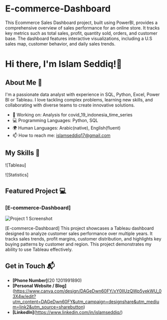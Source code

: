 # E-commerce-Dashboard
This Ecommerce Sales Dashboard project, built using PowerBI, provides a comprehensive overview of sales performance for an online store. It tracks key metrics such as total sales, profit, quantity sold, orders, and customer base. The dashboard features interactive visualizations, including a U.S sales map, customer behavior, and daily sales trends.
# Hi there, I'm Islam Seddiq!👋

## About Me 🚀

I'm a passionate data analyst with experience in SQL, Python, Excel, Power BI or Tableau. I love tackling complex problems, learning new skills, and collaborating with diverse teams to create innovative solutions.

- 🔭 Working on: Analysis for covid_19_indonesia_time_series 
- 💻 Programming Languages: Python, SQL
- 🌍 Human Languages: Arabic(native), English(fluent)
- 📫 How to reach me: islamseddiq17@gmail.com

## My Skills 🧠

![Tableau]

![Statistics]

## Featured Project 💻

### [E-commerce-Dashboard]

![Project 1 Screenshot](https://i.supaimg.com/0f4540f0-1d78-4833-94c1-5f38aa04f72c.jpg)

[E-commerce-Dashboard] This project showcases a Tableau dashboard designed to analyze customer sales performance over multiple years. It tracks sales trends, profit margins, customer distribution, and highlights key buying patterns by customer and region. This project demonstrates my ability to use Tableau effectively.


## Get in Touch 📬
- **[Phone Number]**(20 1201991890)
- **[Personal Website / Blog]**(https://www.canva.com/design/DAGeDwn60FY/xY0llUzQWp5yekWU_03X4w/edit?utm_content=DAGeDwn60FY&utm_campaign=designshare&utm_medium=link2&utm_source=sharebutton)
- **[LinkedIn]**(https://www.linkedin.com/in/islamseddiq/)
